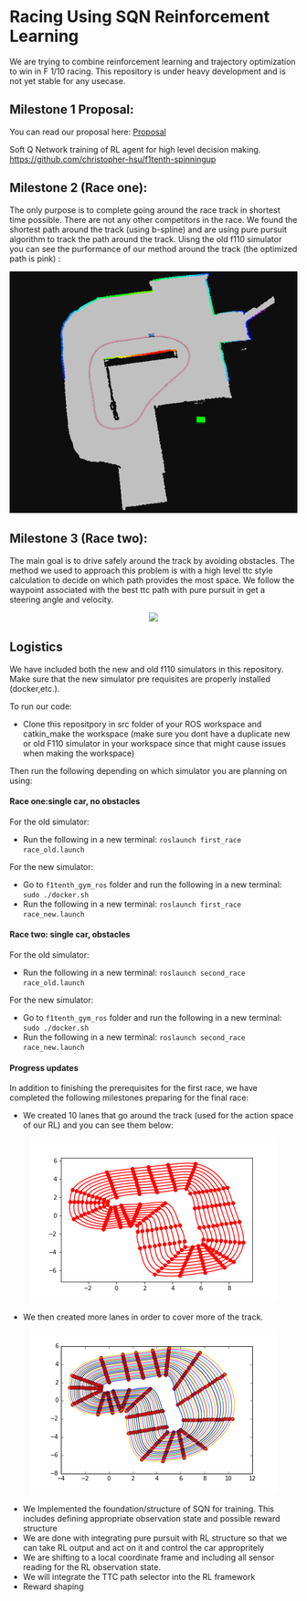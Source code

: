 # Racing Using SQN Reinforcement Learning

We are trying to combine reinforcement learning and trajectory optimization to win in F 1/10 racing. This repository is under heavy development and is not yet stable for any usecase.

## Milestone 1 Proposal:

You can read our proposal here: [Proposal](docs/Proposal.pdf)

Soft Q Network training of RL agent for high level decision making. https://github.com/christopher-hsu/f1tenth-spinningup


## Milestone 2 (Race one):

The only purpose is to complete going around the race track in shortest time possible. There are not any other competitors in the race. We found the shortest path around the track (using b-spline) and are using pure pursuit algorithm to track the path around the track. Uisng the old f110 simulator you can see the purformance of our method around the track (the optimized path is pink) :

<p align="center">
  <img src="first_race/videos/first_race.gif">
</p>


## Milestone 3 (Race two):

The main goal is to drive safely around the track by avoiding obstacles. The method we used to approach this problem is with a high level ttc style calculation to decide on which path provides the most space. We follow the waypoint associated with the best ttc path with pure pursuit in get a steering angle and velocity.  

<p align="center">
  <img src="second_race/videos/second_race.gif">
</p>




## Logistics

We have included both the new and old f110 simulators in this repository. Make sure that the new simulator pre requisites are properly installed (docker,etc.).

To run our code:

  * Clone this repositpory in src folder of your ROS workspace and catkin_make the workspace (make sure you dont have a duplicate new or old F110 simulator in your workspace since that might cause issues when making the workspace)

Then run the following depending on which simulator you are planning on using:

#### Race one:single car, no obstacles 
For the old simulator:

  *  Run the following in a new terminal: `roslaunch first_race race_old.launch`

For the new simulator:

  *  Go to `f1tenth_gym_ros` folder and run the following in a new terminal: `sudo ./docker.sh`
  *  Run the following in a new terminal: `roslaunch first_race race_new.launch`

#### Race two: single car, obstacles
For the old simulator:

  *  Run the following in a new terminal: `roslaunch second_race race_old.launch`

For the new simulator:

  *  Go to `f1tenth_gym_ros` folder and run the following in a new terminal: `sudo ./docker.sh`
  *  Run the following in a new terminal: `roslaunch second_race race_new.launch`

#### Progress updates
In addition to finishing the prerequisites for the first race, we have completed the following milestones preparing for the final race:

  *  We created 10 lanes that go around the track (used for the action space of our RL) and you can see them below:
  
  <p align="center">
  <img src="first_race/waypoints/Multi-Paths/paths.png">
</p>

  *  We then created more lanes in order to cover more of the track.
  
  <p align="center">
  <img src="second_race/waypoints/Multi-Paths2/paths.png">
</p>
 
  
  *  We Implemented the foundation/structure of SQN for training. This includes defining appropriate observation state and possible reward structure
  *  We are done with integrating pure pursuit with RL structure so that we can take RL output and act on it and control the car appropritely
  *  We are shifting to a local coordinate frame and including all sensor reading for the RL observation state.
  *  We will integrate the TTC path selector into the RL framework
  *  Reward shaping
  
  
